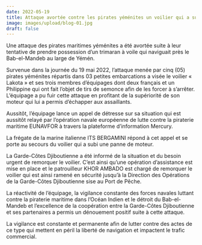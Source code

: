 ```yaml
---
date: 2022-05-19
title: Attaque avortée contre les pirates yéménites un voilier qui a subi une panne de moteur au large de Yémén.
image: images/upload/blog-01.jpg
draft: false
---
```


Une attaque des pirates maritimes yéménites a été avortée suite à leur tentative de prendre possession d’un trimaran à voile qui naviguait près le Bab-el-Mandeb au large de Yémén.

Survenue dans la journée du 19 mai 2022, l’attaque menée par cinq (05) pirates yéménites répartis dans 03 petites embarcations a visée le voilier « Lakota » et ses trois membres d’équipages dont deux français et un Philippine qui ont fait l’objet de tirs de semonce afin de les forcer à s’arrêter. L’équipage a pu fuir cette attaque en profitant de la supériorité de son moteur qui lui a permis d’échapper aux assaillants.

Aussitôt, l’équipage lance un appel de détresse sur sa situation qui est aussitôt relayé par l’opération navale européenne de lutte contre la piraterie maritime EUNAVFOR à travers la plateforme d’information Mercury.

La frégate de la marine italienne ITS BERGAMINI répond à cet appel et se porte au secours du voilier qui a subi une panne de moteur.

La Garde-Côtes Djiboutienne a été informé de la situation et du besoin urgent de remorquer le voilier. C’est ainsi qu’une opération d’assistance est mise en place et le patrouilleur KHOR AMBADO est chargé de remorquer le voilier qui est ainsi ramené en sécurité jusqu’à la Direction des Opérations de la Garde-Côtes Djiboutienne sise au Port de Pêche.

La réactivité de l’équipage, la vigilance constante des forces navales luttant contre la piraterie maritime dans l’Océan Indien et le détroit du Bab-el-Mandeb et l’excellence de la coopération entre la Garde-Côtes Djiboutienne et ses partenaires a permis un dénouement positif suite à cette attaque.

La vigilance est constante et permanente afin de lutter contre des actes de ce type qui mettent en péril la liberté de navigation et impactent le trafic commercial.